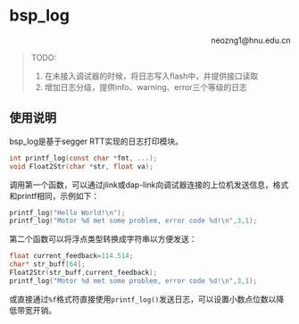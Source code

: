 # bsp_log

<p align='right'>neozng1@hnu.edu.cn</p>

> TODO:
>
> 1. 在未接入调试器的时候，将日志写入flash中，并提供接口读取
> 2. 增加日志分级，提供info、warning、error三个等级的日志

## 使用说明

bsp_log是基于segger RTT实现的日志打印模块。

```c
int printf_log(const char *fmt, ...);
void Float2Str(char *str, float va);
```

调用第一个函数，可以通过jlink或dap-link向调试器连接的上位机发送信息，格式和printf相同，示例如下：

```c
printf_log("Hello World!\n");
printf_log("Motor %d met some problem, error code %d!\n",3,1);
```

第二个函数可以将浮点类型转换成字符串以方便发送：

```c
float current_feedback=114.514;
char* str_buff[64];
Float2Str(str_buff,current_feedback);
printf_log("Motor %d met some problem, error code %d!\n",3,1);
```

或直接通过`%f`格式符直接使用`printf_log()`发送日志，可以设置小数点位数以降低带宽开销。
